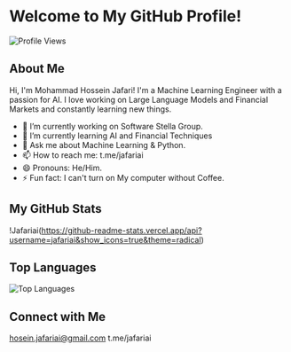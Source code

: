 # Welcome to My GitHub Profile!

![Profile Views](https://komarev.com/ghpvc/?username=yourUsername&color=green)

## About Me
Hi, I'm Mohammad Hossein Jafari! I'm a Machine Learning Engineer with a passion for AI. I love working on Large Language Models and Financial Markets and constantly learning new things.

- 🔭 I’m currently working on Software Stella Group.
- 🌱 I’m currently learning AI and Financial Techniques
- 💬 Ask me about Machine Learning & Python.
- 📫 How to reach me: t.me/jafariai
- 😄 Pronouns: He/Him.
- ⚡ Fun fact: I can't turn on My computer without Coffee.

## My GitHub Stats
!Jafariai(https://github-readme-stats.vercel.app/api?username=jafariai&show_icons=true&theme=radical)

## Top Languages
![Top Languages](https://github-readme-stats.vercel.app/api/top-langs/?username=jafariai&layout=compact&theme=radical)

## Connect with Me
hosein.jafariai@gmail.com
t.me/jafariai
